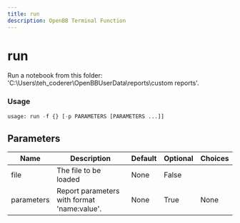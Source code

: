 ```yaml
---
title: run
description: OpenBB Terminal Function
---
```


# run

Run a notebook from this folder: 'C:\Users\teh_coderer\OpenBBUserData\reports\custom reports'.

### Usage 
```python
usage: run -f {} [-p PARAMETERS [PARAMETERS ...]]
```

## Parameters

| Name | Description | Default | Optional | Choices |
| ---- | ----------- | ------- | -------- | ------- |
| file | The file to be loaded | None | False |  |
| parameters | Report parameters with format 'name:value'. | None | True | None |


